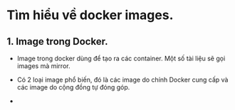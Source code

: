 # Tìm hiểu về docker images.

## 1. Image trong Docker.

- Image trong docker dùng để tạo ra các container. Một số tài liệu sẽ gọi images mà mirror.

- Có 2 loại image phổ biến, đó là các image do chính Docker cung cấp và các image do cộng đồng tự đóng góp.

- 
